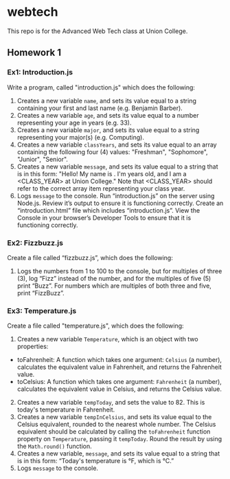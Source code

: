 # webtech

This repo is for the Advanced Web Tech class at Union College.

## Homework 1

### Ex1: Introduction.js
Write a program, called "introduction.js" which does the following:

1. Creates a new variable `name`, and sets its value equal to a string containing your first and last name (e.g. Benjamin Barber).
2. Creates a new variable `age`, and sets its value equal to a number representing your age in years (e.g. 33).
3. Creates a new variable `major`, and sets its value equal to a string representing your major(s) (e.g. Computing).
4. Creates a new variable `classYears`, and sets its value equal to an array containing the following four (4) values: "Freshman", "Sophomore", "Junior", "Senior".
5. Creates a new variable `message`, and sets its value equal to a string that is in this form: "Hello! My name is <NAME>. I'm <AGE> years old, and I am a <CLASS_YEAR> <MAJOR> at Union College." Note that <CLASS_YEAR> should refer to the correct array item representing your class year.
6. Logs `message` to the console. Run “introduction.js” on the server using Node.js. Review it’s output to ensure it is functioning correctly. Create an “introduction.html” file which includes “introduction.js”. View the Console in your browser’s Developer Tools to ensure that it is functioning correctly.

### Ex2: Fizzbuzz.js
Create a file called “fizzbuzz.js”, which does the following:

1. Logs the numbers from 1 to 100 to the console, but for multiples of three (3), log “Fizz” instead of the number, and for the multiples of five (5) print “Buzz”. For numbers which are multiples of both three and five, print “FizzBuzz”.

### Ex3: Temperature.js
Create a file called "temperature.js", which does the following:

1. Creates a new variable `Temperature`, which is an object with two properties:
  * toFahrenheit: A function which takes one argument: `Celsius` (a number), calculates the equivalent value in Fahrenheit, and returns the Fahrenheit value.
  * toCelsius: A function which takes one argument: `Fahrenheit` (a number), calculates the equivalent value in Celsius, and returns the Celsius value.
2. Creates a new variable `tempToday`, and sets the value to 82. This is today's temperature in Fahrenheit.
3. Creates a new variable `tempInCelsius`, and sets its value equal to the Celsius equivalent, rounded to the nearest whole number. The Celsius equivalent should be calculated by calling the `toFahrenheit` function property on `Temperature`, passing it `tempToday`. Round the result by using the `Math.round()` function.
4. Creates a new variable, `message`, and sets its value equal to a string that is in this form: “Today's temperature is <tempToday>°F, which is <tempInCelsius> °C.”
5. Logs `message` to the console.